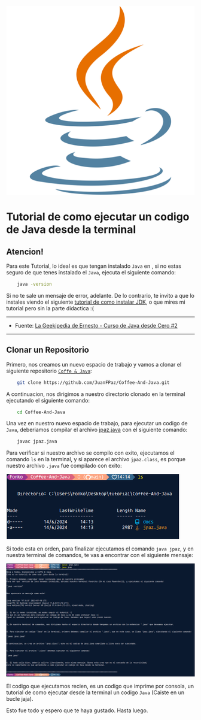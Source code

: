 ![logo-de-javita](https://raw.githubusercontent.com/JuanFPaz/juanfpaz.github.io/main/portfolio-jpaz/public/assets/java.svg)

# Tutorial de como ejecutar un codigo de Java desde la terminal

## Atencion!

Para este Tutorial, lo ideal es que tengan instalado `Java` en , si no estas seguro de que tenes instalado el `Java`, ejecuta el siguiente comando:

```bash
    java -version
```

Si no te sale un mensaje de error, adelante. De lo contrario, te invito a que lo instales viendo el siguiente [tutorial de como instalar JDK](https://www.youtube.com/watch?v=L1oMLsiMusQ&list=PLyvsggKtwbLX9LrDnl1-K6QtYo7m0yXWB), o que mires mi tutorial pero sin la parte didactica :(

---

- Fuente: [La Geekipedia de Ernesto - Curso de Java desde Cero #2](https://www.youtube.com/watch?v=Cs5ymoNkrX8)

---

## Clonar un Repositorio

Primero, nos creamos un nuevo espacio de trabajo y vamos a clonar el siguiente repositorio [`Coffe & Java`](https://github.com/JuanFPaz/Coffee-And-Java):

```bash
    git clone https://github.com/JuanFPaz/Coffee-And-Java.git
```

A continuacion, nos dirigimos a nuestro directorio clonado en la terminal ejecutando el siguiente comando:

```bash
    cd Coffee-And-Java
```

Una vez en nuestro nuevo espacio de trabajo, para ejecutar un codigo de `Java`, deberiamos compilar el archivo [jpaz.java](https://github.com/JuanFPaz/Coffee-And-Java/blob/main/jpaz.java) con el siguiente comando:

```bash
    javac jpaz.java
```

Para verificar si nuestro archivo se compilo con exito, ejecutamos el comando `ls` en la terminal, y si aparece el archivo `jpaz.class`, es porque nuestro archivo `.java` fue compilado con exito:

![alt text](./img/image.png)

Si todo esta en orden, para finalizar ejecutamos el comando `java jpaz`, y en nuestra terminal de comandos, te vas a encontrar con el siguiente mensaje:

![alt text](./img/image-2.png)

El codigo que ejecutamos recien, es un codigo que imprime por consola, un tutorial de como ejecutar desde la terminal un codigo `Java` (Caiste en un bucle jaja).

Esto fue todo y espero que te haya gustado. Hasta luego.

